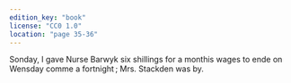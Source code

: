 ```yaml
---
edition_key: "book"
license: "CC0 1.0"
location: "page 35-36"
---
```

Sonday, I gave
Nurse Barwyk six shillings for a monthis wages to ende on
Wensday comme a fortnight ; Mrs. Stackden was by.
